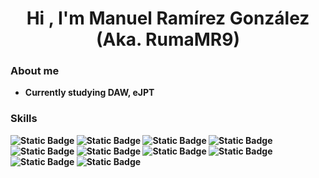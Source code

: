 <h1 align="center"><b>Hi , I'm Manuel Ramírez González (Aka. RumaMR9)<b></h1>

<h3>About me</h3>
<ul>
  <li>
    Currently studying DAW, eJPT
  </li>
</ul>

<h3>Skills</h3>


![Static Badge](https://img.shields.io/badge/React-61DAFB?style=for-the-badge&logo=react&logoColor=61DAFB&labelColor=black)
![Static Badge](https://img.shields.io/badge/JavaScript-F7DF1E?style=for-the-badge&logo=JavaScript&logoColor=%23F7DF1E&labelColor=black)
![Static Badge](https://img.shields.io/badge/Python-%233776AB?style=for-the-badge&logo=Python&logoColor=%233776AB&labelColor=black)
![Static Badge](https://img.shields.io/badge/MySQL-%234479A1?style=for-the-badge&logo=MySQL&logoColor=%234479A1&labelColor=black)
![Static Badge](https://img.shields.io/badge/PHP-%23777BB4?style=for-the-badge&logo=PHP&labelColor=black)
![Static Badge](https://img.shields.io/badge/Apache-D22128?style=for-the-badge&logo=Apache&logoColor=D22128&labelColor=black)
![Static Badge](https://img.shields.io/badge/Amazon%20AWS-232F3E?style=for-the-badge&logo=Amazon%20AWS&logoColor=232F3E&labelColor=black)
![Static Badge](https://img.shields.io/badge/Kali-557C94?style=for-the-badge&logo=Kali%20Linux&logoColor=557C94&labelColor=black)
![Static Badge](https://img.shields.io/badge/GitBook-3884FF?style=for-the-badge&logo=GitBook&logoColor=3884FF&labelColor=black)
![Static Badge](https://img.shields.io/badge/StackOverflow-F58025?style=for-the-badge&logo=StackOverflow&logoColor=F58025&labelColor=black)
